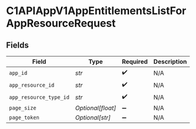 # C1APIAppV1AppEntitlementsListForAppResourceRequest


## Fields

| Field                  | Type                   | Required               | Description            |
| ---------------------- | ---------------------- | ---------------------- | ---------------------- |
| `app_id`               | *str*                  | :heavy_check_mark:     | N/A                    |
| `app_resource_id`      | *str*                  | :heavy_check_mark:     | N/A                    |
| `app_resource_type_id` | *str*                  | :heavy_check_mark:     | N/A                    |
| `page_size`            | *Optional[float]*      | :heavy_minus_sign:     | N/A                    |
| `page_token`           | *Optional[str]*        | :heavy_minus_sign:     | N/A                    |
